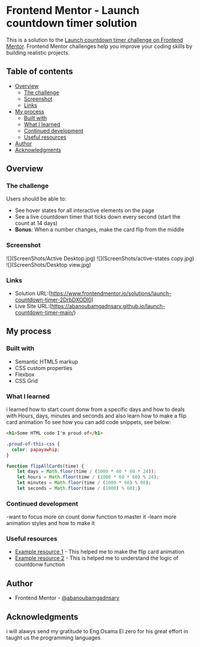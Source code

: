 # Frontend Mentor - Launch countdown timer solution

This is a solution to the [Launch countdown timer challenge on Frontend Mentor](https://www.frontendmentor.io/challenges/launch-countdown-timer-N0XkGfyz-). Frontend Mentor challenges help you improve your coding skills by building realistic projects. 

## Table of contents

- [Overview](#overview)
  - [The challenge](#the-challenge)
  - [Screenshot](#screenshot)
  - [Links](#links)
- [My process](#my-process)
  - [Built with](#built-with)
  - [What I learned](#what-i-learned)
  - [Continued development](#continued-development)
  - [Useful resources](#useful-resources)
- [Author](#author)
- [Acknowledgments](#acknowledgments)


## Overview

### The challenge

Users should be able to:

- See hover states for all interactive elements on the page
- See a live countdown timer that ticks down every second (start the count at 14 days)
- **Bonus**: When a number changes, make the card flip from the middle

### Screenshot

![](ScreenShots/Active Desktop.jpg)
![](ScreenShots/active-states copy.jpg)
![](ScreenShots/Desktop view.jpg)


### Links

- Solution URL:(https://www.frontendmentor.io/solutions/launch-countdown-timer-2DrbDXODl0)
- Live Site URL:(https://abanoubamgadnsary.github.io/launch-countdown-timer-main/)

## My process

### Built with

- Semantic HTML5 markup
- CSS custom properties
- Flexbox
- CSS Grid

### What I learned

i learned how to start count donw from a specific days and how to deals with Hours, days, minutes and seconds 
and also learn how to make a flip card animation 
To see how you can add code snippets, see below:

```html
<h1>Some HTML code I'm proud of</h1>
```
```css
.proud-of-this-css {
  color: papayawhip;
}
```
```js
function flipAllCards(time) {
    let days = Math.floor(time / (1000 * 60 * 60 * 24));
    let hours = Math.floor(time / (1000 * 60 * 60) % 24);
    let minutes = Math.floor(time / (1000 * 60) % 60);
    let seconds = Math.floor(time / (1000) % 60);}
```


### Continued development

-want to  focus more on count donw function to master it 
-learn more animation styles and how to make it 


### Useful resources

- [Example resource 1](https://www.youtube.com/watch?v=x00P_1meF6c) - This helped me to make the flip card animation 
- [Example resource 2](https://www.youtube.com/watch?v=eFsiOTJrrE8&list=PLDoPjvoNmBAycCXz5d9WvqlmykUIys5e8&index=16) - This is helped me to understand the logic of countdonw function 


## Author

- Frontend Mentor - [@abanoubamgadnsary](https://www.frontendmentor.io/profile/abanoubamgadnsary)


## Acknowledgments

i will alawys send my gratitude to Eng.Osama El zero for his great effort in taught us the programming languages  
